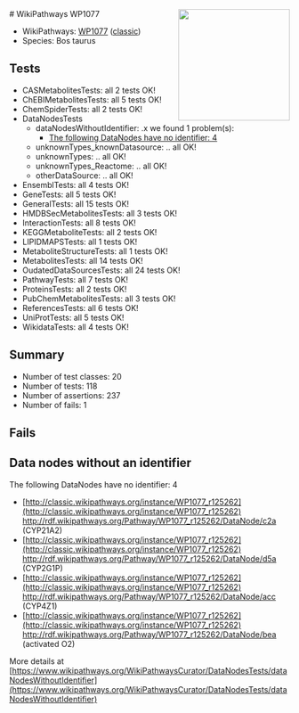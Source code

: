 <img style="float: right; width: 200px" src="https://upload.wikimedia.org/wikipedia/commons/thumb/8/83/Wplogo_with_text_500.png/640px-Wplogo_with_text_500.png" />
# WikiPathways WP1077

* WikiPathways: [WP1077](https://wikipathways.org/pathways/WP1077) ([classic](https://classic.wikipathways.org/instance/WP1077))
* Species: Bos taurus
## Tests
* CASMetabolitesTests: all 2 tests OK!
* ChEBIMetabolitesTests: all 5 tests OK!
* ChemSpiderTests: all 2 tests OK!
* DataNodesTests
    * dataNodesWithoutIdentifier: .x we found 1 problem(s):
        * [The following DataNodes have no identifier: 4](#d2d32fa3)
    * unknownTypes_knownDatasource: .. all OK!
    * unknownTypes: .. all OK!
    * unknownTypes_Reactome: .. all OK!
    * otherDataSource: .. all OK!
* EnsemblTests: all 4 tests OK!
* GeneTests: all 5 tests OK!
* GeneralTests: all 15 tests OK!
* HMDBSecMetabolitesTests: all 3 tests OK!
* InteractionTests: all 8 tests OK!
* KEGGMetaboliteTests: all 2 tests OK!
* LIPIDMAPSTests: all 1 tests OK!
* MetaboliteStructureTests: all 1 tests OK!
* MetabolitesTests: all 14 tests OK!
* OudatedDataSourcesTests: all 24 tests OK!
* PathwayTests: all 7 tests OK!
* ProteinsTests: all 2 tests OK!
* PubChemMetabolitesTests: all 3 tests OK!
* ReferencesTests: all 6 tests OK!
* UniProtTests: all 5 tests OK!
* WikidataTests: all 4 tests OK!


## Summary

* Number of test classes: 20
* Number of tests: 118
* Number of assertions: 237
* Number of fails: 1

## Fails

<a name="d2d32fa3" />

## Data nodes without an identifier

The following DataNodes have no identifier: 4

* [http://classic.wikipathways.org/instance/WP1077_r125262](http://classic.wikipathways.org/instance/WP1077_r125262) http://rdf.wikipathways.org/Pathway/WP1077_r125262/DataNode/c2a (CYP21A2)
* [http://classic.wikipathways.org/instance/WP1077_r125262](http://classic.wikipathways.org/instance/WP1077_r125262) http://rdf.wikipathways.org/Pathway/WP1077_r125262/DataNode/d5a (CYP2G1P)
* [http://classic.wikipathways.org/instance/WP1077_r125262](http://classic.wikipathways.org/instance/WP1077_r125262) http://rdf.wikipathways.org/Pathway/WP1077_r125262/DataNode/acc (CYP4Z1)
* [http://classic.wikipathways.org/instance/WP1077_r125262](http://classic.wikipathways.org/instance/WP1077_r125262) http://rdf.wikipathways.org/Pathway/WP1077_r125262/DataNode/bea (activated O2)


More details at [https://www.wikipathways.org/WikiPathwaysCurator/DataNodesTests/dataNodesWithoutIdentifier](https://www.wikipathways.org/WikiPathwaysCurator/DataNodesTests/dataNodesWithoutIdentifier)

